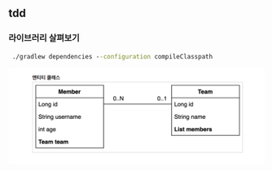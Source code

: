 
## tdd

### 라이브러리 살펴보기


``` cmd
 ./gradlew dependencies --configuration compileClasspath
``` 

![](https://github.com/dididiri1/data-jpa/blob/main/study/images/01_01.png?raw=true)



